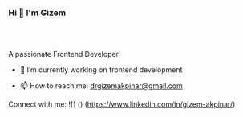 ### Hi 👋 I'm Gizem 
<br></br>

A passionate Frontend Developer 

- 🔭 I’m currently working on frontend development

- 📫 How to reach me: drgizemakpinar@gmail.com

Connect with me:
 ![] () (https://www.linkedin.com/in/gizem-akpinar/)
